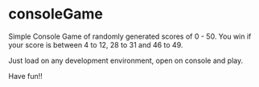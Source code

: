 # consoleGame
Simple Console Game of randomly generated scores of 0 - 50. You win if your score is between 4 to 12, 28 to 31 and 46 to 49.

Just load on any development environment, open on console and play.

Have fun!!
